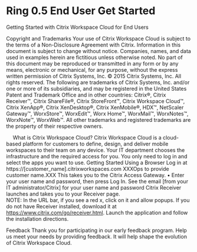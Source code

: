 Ring 0.5
End User Get Started
====

Getting Started with Citrix Workspace Cloud for End Users

Copyright and Trademarks
Your use of Citrix Workspace Cloud is subject to the terms of a Non-Disclosure Agreement with Citrix. 
Information in this document is subject to change without notice. Companies, names, and data used in examples herein are fictitious unless otherwise noted. No part of this document may be reproduced or transmitted in any form or by any means, electronic or mechanical, for any purpose, without the express written permission of Citrix Systems, Inc. 
© 2015 Citrix Systems, Inc. All rights reserved. 
The following are trademarks of Citrix Systems, Inc. and/or one or more of its subsidiaries, and may be registered in the United States Patent and Trademark Office and in other countries: 
Citrix®, Citrix Receiver™, Citrix ShareFile®, Citrix StoreFront™, Citrix Workspace Cloud™, Citrix XenApp®, Citrix XenDesktop®, Citrix XenMobile®, HDX™, NetScaler Gateway™, WorxStore™,  WorxEdit™, Worx Home™, WorxMail™, WorxNotes™, WorxNote™, WorxWeb™. 
All other trademarks and registered trademarks are the property of their respective owners. 

 
What is Citrix Workspace Cloud?
Citrix Workspace Cloud is a cloud-based platform for customers to define, design, and deliver mobile workspaces to their team on any device. 
Your IT department chooses the infrastructure and the required access for you. You only need to log in and select the apps you want to use. 
Getting Started Using a Browser 
Log in at https://[customer_name].citrixworkspaces.com XXXOps to provide customer name.XXX
This takes you to the Citrix Access Gateway. 
•	Enter your user name and password, then press Log In.
See the email [from your IT administrator/Citrix] for your user name and password
Citrix Receiver launches and takes you to your Receiver page.  
NOTE: In the URL bar, if you see a red x, click on it and allow popups. 
If you do not have Receiver installed, download it at https://www.citrix.com/go/receiver.html. Launch the application and follow the installation directions.

Feedback
Thank you for participating in our early feedback program. 
Help us meet your needs by providing feedback. It will help shape the evolution of Citrix Workspace Cloud. 


